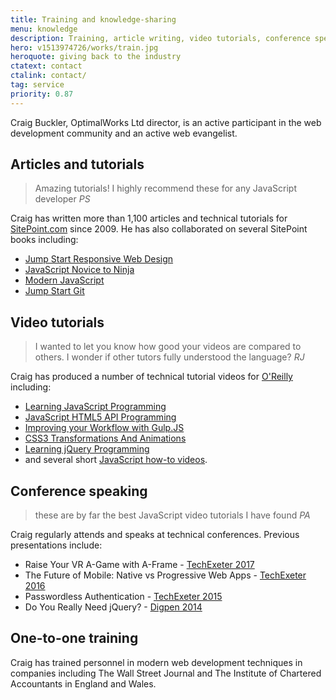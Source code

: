 ```yaml
---
title: Training and knowledge-sharing
menu: knowledge
description: Training, article writing, video tutorials, conference speaking, and knowledge-sharing throughout the IT industry.
hero: v1513974726/works/train.jpg
heroquote: giving back to the industry
ctatext: contact
ctalink: contact/
tag: service
priority: 0.87
---
```


Craig Buckler, OptimalWorks Ltd director, is an active participant in the web development community and an active web evangelist.


## Articles and tutorials

> Amazing tutorials! I highly recommend these for any JavaScript developer
<cite>PS</cite>

Craig has written more than 1,100 articles and technical tutorials for [SitePoint.com](https://www.sitepoint.com/author/craig-buckler/?aref=cbuckler) since 2009. He has also collaborated on several SitePoint books including:

* [Jump Start Responsive Web Design](https://www.sitepoint.com/premium/books/jump-start-responsive-web-design-2nd-edition?aref=cbuckler)
* [JavaScript Novice to Ninja](https://www.sitepoint.com/premium/books/javascript-novice-to-ninja?aref=cbuckler)
* [Modern JavaScript](http://shop.oreilly.com/product/9780995382756.do)
* [Jump Start Git](https://www.sitepoint.com/premium/books/jump-start-git?aref=cbuckler)


## Video tutorials

> I wanted to let you know how good your videos are compared to others. I wonder if other tutors fully understood the language?
<cite>RJ</cite>

Craig has produced a number of technical tutorial videos for [O'Reilly](http://www.oreilly.com/pub/au/6665) including:

* [Learning JavaScript Programming](http://shop.oreilly.com/product/110000242.do)
* [JavaScript HTML5 API Programming](http://shop.oreilly.com/product/0636920038559.do)
* [Improving your Workflow with Gulp.JS](http://shop.oreilly.com/product/0636920038948.do)
* [CSS3 Transformations And Animations](http://shop.oreilly.com/product/110000261.do)
* [Learning jQuery Programming](http://shop.oreilly.com/product/110000326.do)
* and several short [JavaScript how-to videos](https://ssearch.oreilly.com/?i=1;q=Craig+Buckler;q1=Articles~2FBlogs;x1=t1&act=fc_contenttype_Articles/Blogs).


## Conference speaking

> these are by far the best JavaScript video tutorials I have found
<cite>PA</cite>

Craig regularly attends and speaks at technical conferences. Previous presentations include:

* Raise Your VR A-Game with A-Frame - [TechExeter 2017](http://conference.techexeter.uk)
* The Future of Mobile: Native vs Progressive Web Apps - [TechExeter 2016](http://conference.techexeter.uk)
* Passwordless Authentication - [TechExeter 2015](https://techexeter.uk/)
* Do You Really Need jQuery? - [Digpen 2014](https://www.plymouth.ac.uk/whats-on/digpen-7)


## One-to-one training
Craig has trained personnel in modern web development techniques in companies including The Wall Street Journal and The Institute of Chartered Accountants in England and Wales.
